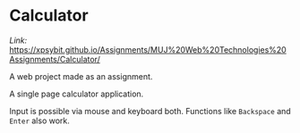 # Calculator

_Link:_ https://xpsybit.github.io/Assignments/MUJ%20Web%20Technologies%20Assignments/Calculator/

A web project made as an assignment.

A single page calculator application.

Input is possible via mouse and keyboard both.
Functions like `Backspace` and `Enter` also work.
